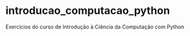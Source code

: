 # introducao_computacao_python
Exercícios do curso de Introdução à Ciência da Computação com Python 
